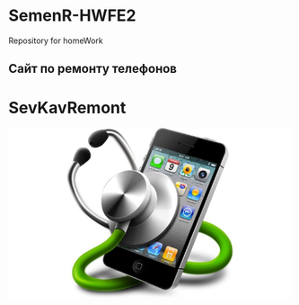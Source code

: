# SemenR-HWFE2
Repository for homeWork
## Сайт по ремонту телефонов
# SevKavRemont
![](Class-03/Task-01/image/logo.jpg)
